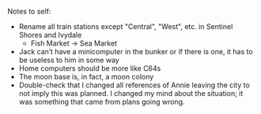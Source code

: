Notes to self:

* Rename all train stations except "Central", "West", etc. in Sentinel Shores and Ivydale 
  * Fish Market → Sea Market
* Jack can’t have a minicomputer in the bunker or if there is one, it has to be useless to him in some way
* Home computers should be more like C64s
* The moon base is, in fact, a moon colony
* Double-check that I changed all references of Annie leaving the city to not imply this was planned. I changed my mind about the situation; it was something that came from plans going wrong.
